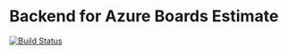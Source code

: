 # Backend for Azure Boards Estimate

[![Build Status](https://cs-extensions.visualstudio.com/Estimate/_apis/build/status/cschleiden.azure-boards-estimate-backend)](https://cs-extensions.visualstudio.com/Estimate/_build/latest?definitionId=1)
